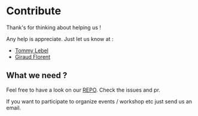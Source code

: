 # Contribute

Thank's for thinking about helping us !

Any help is appreciate. Just let us know at :

- [Tommy Lebel](https://www.linkedin.com/in/tommylebel/)
- [Giraud Florent](https://www.linkedin.com/in/fgiraud42/)

## What we need ?

Feel free to have a look on our [REPO](https://github.com/vuemontreal/vuemontreal/). Check the issues and pr.

If you want to participate to organize events / workshop etc just send us an email.
